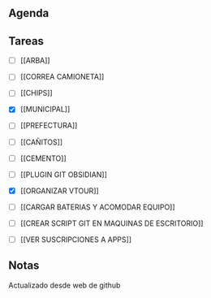 ## Agenda
## Tareas
- [ ] [[ARBA]]	
- [ ] [[CORREA CAMIONETA]]
- [ ] [[CHIPS]]
- [x] [[MUNICIPAL]]
- [ ] [[PREFECTURA]]
- [ ] [[CAÑITOS]]
- [ ] [[CEMENTO]]
- [ ] [[PLUGIN GIT OBSIDIAN]]
- [x] [[ORGANIZAR VTOUR]]
- [ ] [[CARGAR BATERIAS Y ACOMODAR EQUIPO]]
- [ ] [[CREAR SCRIPT GIT EN MAQUINAS DE ESCRITORIO]]
- [ ] [[VER SUSCRIPCIONES A APPS]]


## Notas

Actualizado desde web de github
